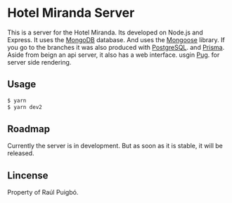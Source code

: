 # Hotel Miranda Server

This is a server for the Hotel Miranda.
Its developed on Node.js and Express.
It uses the [MongoDB](https://www.mongodb.com/) database. And uses the [Mongoose](https://mongoosejs.com/) library.
If you go to the branches it was also produced with [PostgreSQL](https://www.postgresql.org/). and [Prisma](https://www.prisma.io/).
Aside from beign an api server, it also has a web interface. usgin [Pug](https://pugjs.org/). for server side rendering.

## Usage

```bash	
$ yarn
$ yarn dev2
```

## Roadmap

Currently the server is in development.
But as soon as it is stable, it will be released.

## Lincense

Property of Raúl Puigbó.